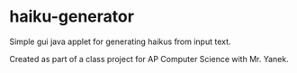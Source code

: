 # haiku-generator
Simple gui java applet for generating haikus from input text.

Created as part of a class project for AP Computer Science with Mr. Yanek.
